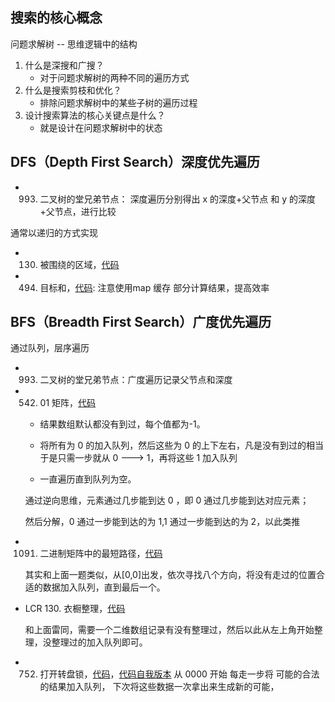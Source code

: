 ## 搜索的核心概念

问题求解树 -- 思维逻辑中的结构

1. 什么是深搜和广搜？
   - 对于问题求解树的两种不同的遍历方式
2. 什么是搜索剪枝和优化？
   - 排除问题求解树中的某些子树的遍历过程
3. 设计搜索算法的核心关键点是什么？
   - 就是设计在问题求解树中的状态

## DFS（Depth First Search）深度优先遍历

- 993. 二叉树的堂兄弟节点： 深度遍历分别得出 x 的深度+父节点 和 y 的深度+父节点，进行比较

通常以递归的方式实现

- 130. 被围绕的区域，[代码](./dfs/solve.js)
- 494. 目标和，[代码](./dfs/findTargetSumWays.js): 注意使用map 缓存 部分计算结果，提高效率

## BFS（Breadth First Search）广度优先遍历

通过队列，层序遍历

- 993. 二叉树的堂兄弟节点：广度遍历记录父节点和深度

- 542. 01 矩阵，[代码](updateMatrix.js)

  - 结果数组默认都没有到过，每个值都为-1。

  - 将所有为 0 的加入队列，然后这些为 0 的上下左右，凡是没有到过的相当于是只需一步就从 0 ---> 1，再将这些 1 加入队列
  - 一直遍历直到队列为空。

  通过逆向思维，元素通过几步能到达 0 ，即 0 通过几步能到达对应元素；

  然后分解，0 通过一步能到达的为 1,1 通过一步能到达的为 2，以此类推

- 1091. 二进制矩阵中的最短路径，[代码](./shortestPathBinaryMatrix.js)

  其实和上面一题类似，从[0,0]出发，依次寻找八个方向，将没有走过的位置合适的数据加入队列，直到最后一个。

- LCR 130. 衣橱整理，[代码](./wardrobeFinishing.js)

  和上面雷同，需要一个二维数组记录有没有整理过，然后以此从左上角开始整理，没整理过的加入队列即可。

- 752. 打开转盘锁，[代码](./openLock.js)，[代码自我版本](./openLock_ugly.js)
       从 0000 开始 每走一步将 可能的合法的结果加入队列， 下次将这些数据一次拿出来生成新的可能，
